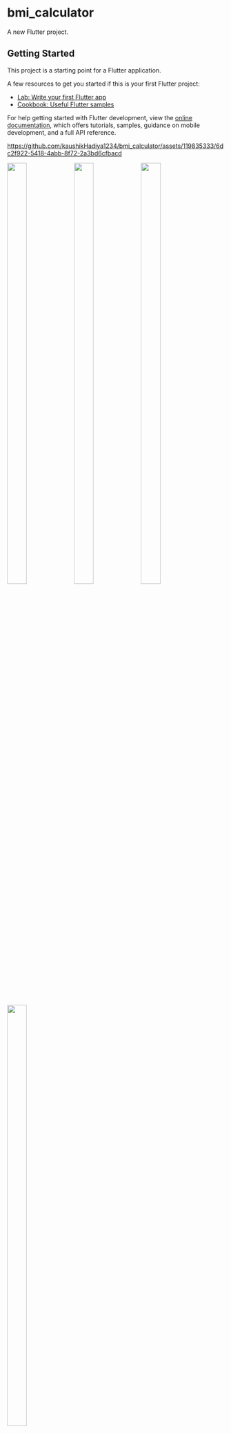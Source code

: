 # bmi_calculator

A new Flutter project.

## Getting Started

This project is a starting point for a Flutter application.

A few resources to get you started if this is your first Flutter project:

- [Lab: Write your first Flutter app](https://docs.flutter.dev/get-started/codelab)
- [Cookbook: Useful Flutter samples](https://docs.flutter.dev/cookbook)

For help getting started with Flutter development, view the
[online documentation](https://docs.flutter.dev/), which offers tutorials,
samples, guidance on mobile development, and a full API reference.


https://github.com/kaushikHadiya1234/bmi_calculator/assets/119835333/6dc2f922-5418-4abb-8f72-2a3bd6cfbacd



<p>
  <img src="https://github.com/kaushikHadiya1234/bmi_calculator/assets/119835333/be512a49-febb-4399-9028-e8a9bcf537bd" height="50%" width="30%">
  <img src="https://github.com/kaushikHadiya1234/bmi_calculator/assets/119835333/e422085c-f162-4827-9689-8dca541a7720" height="50%" width="30%">
  <img src="https://github.com/kaushikHadiya1234/bmi_calculator/assets/119835333/584ef338-2ad7-4229-8117-b51117f807ec" height="50%" width="30%">
  <img src="https://github.com/kaushikHadiya1234/bmi_calculator/assets/119835333/b0eac322-661c-4be5-97cb-a3bbcee2f8ad" height="50%" width="30%">
</p>






